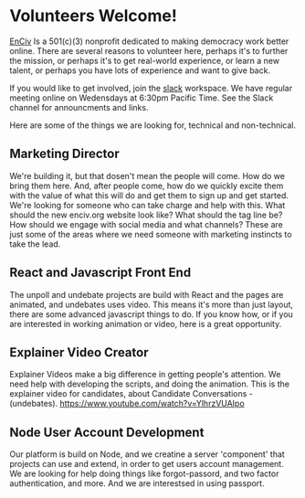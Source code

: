 # Volunteers Welcome!
[EnCiv](http://enciv.org) Is a 501(c)(3) nonprofit dedicated to making democracy work better online. There are several reasons to volunteer here, perhaps it's to further the mission, or perhaps it's to get real-world experience, or learn a new talent, or perhaps you have lots of experience and want to give back.

If you would like to get involved, join the [slack](https://enciv.slack.com) workspace.  We have regular meeting online on Wedensdays at 6:30pm Pacific Time.  See the Slack channel for announcments and links.

Here are some of the things we are looking for, technical and non-technical.

## Marketing Director
We're building it, but that dosen't mean the people will come.  How do we bring them here.  And, after people come, how do we quickly excite them with the value of what this will do and get them to sign up and get started. We're looking for someone who can take charge and help with this. What should the new enciv.org website look like? What should the tag line be? How should we engage with social media and what channels? These are just some of the areas where we need someone with marketing instincts to take the lead. 

## React and Javascript Front End
The unpoll and undebate projects are build with React and the pages are animated, and undebates uses video. This means it's more than just layout, there are some advanced javascript things to do.  If you know how, or if you are interested in working animation or video, here is a great opportunity.

## Explainer Video Creator 
Explainer Videos make a big difference in getting people's attention.  We need help with developing the scripts, and doing the animation.  This is the explainer video for candidates, about Candidate Conversations - (undebates). https://www.youtube.com/watch?v=YlhrzVUAIpo

## Node User Account Development
Our platform is build on Node, and we creatine a server 'component' that projects can use and extend, in order to get users account management.  We are looking for help doing things like forgot-passord, and two factor authentication, and more.  And we are interestsed in using passport. 
